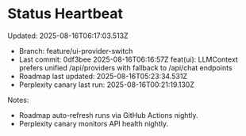 # Status Heartbeat

Updated: 2025-08-16T06:17:03.513Z

- Branch: feature/ui-provider-switch
- Last commit: 0df3bee 2025-08-16T06:16:57Z feat(ui): LLMContext prefers unified /api/providers with fallback to /api/chat endpoints
- Roadmap last updated: 2025-08-16T05:23:34.531Z
- Perplexity canary last run: 2025-08-16T00:21:19.130Z

Notes:
- Roadmap auto-refresh runs via GitHub Actions nightly.
- Perplexity canary monitors API health nightly.
